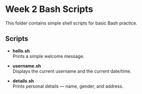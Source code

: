 # Week 2 Bash Scripts

This folder contains simple shell scripts for basic Bash practice.

## Scripts

- **hello.sh**  
  Prints a simple welcome message.

- **username.sh**  
  Displays the current username and the current date/time.

- **details.sh**  
  Prints personal details — name, gender, and address.
